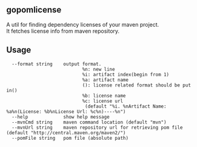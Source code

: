 ## gopomlicense
A util for finding dependency licenses of your maven project.   
It fetches license info from maven repository.
## Usage
      --format string    output format.
                                %n: new line
                                %i: artifact index(begin from 1)
                                %a: artifact name
                                (): license related format should be put in()
                                %b: license name
                                %c: license url
                                 (default "%i. %nArtifact Name: %a%n(License: %b%nLicense Url: %c%n)----%n")
      --help             show help message
      --mvnCmd string    maven command location (default "mvn")
      --mvnUrl string    maven repository url for retrieving pom file (default "http://central.maven.org/maven2/")
      --pomFile string   pom file (absolute path)

